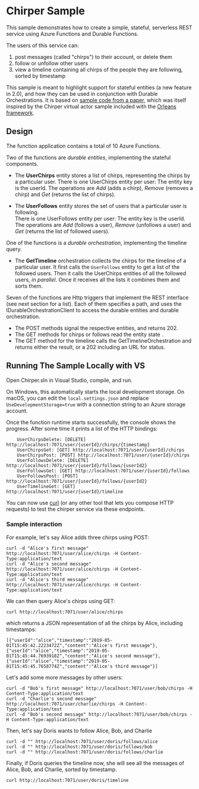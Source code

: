 ﻿# Chirper Sample

This sample demonstrates how to create a simple, stateful, serverless REST service using 
Azure Functions and Durable Functions. 

The users of this service can: 

1. post messages (called "chirps") to their account, or delete them
2. follow or unfollow other users
3. view a timeline containing all chirps of the people they are following, sorted by timestamp

This sample is meant to highlight support for stateful entities (a new feature in 2.0), and how they 
can be used in conjunction with Durable Orchestrations. It is based on
[sample code from a paper](https://www.microsoft.com/en-us/research/publication/reactive-caching-for-composed-services/), 
which was itself inspired by the Chirper virtual actor sample included with the 
[Orleans framework](https://github.com/dotnet/orleans).


## Design

The function application contains a total of 10 Azure Functions.

Two of the functions are *durable entities*, implementing the stateful components.

  - The **UserChirps** entity stores a list of chirps, representing the chirps by a particular user. 
    There is one UserChirps entity per user: The entity key is the userId. The operations are *Add* (adds a chirp), 
    *Remove* (removes a chirp) and *Get* (returns the list of chirps).

  - The **UserFollows** entity stores the set of users that a particular user is following.  
    There is one UserFollows entity per user: The entity key is the userId. The operations are *Add* (follows a user), 
    *Remove* (unfollows a user) and *Get* (returns the list of followed users).

One of the functions is a *durable orchestration*, implementing the timeline query.

  - The **GetTimeline** orchestration collects the chirps for the timeline of a particular user. 
    It first calls the `UserFollows` entity to get a list of the followed users. Then it calls the UserChirps
    entities of all the followed users, *in parallel*. Once it receives all the lists
    it combines them and sorts them.

Seven of the functions are Http triggers that implement the REST interface (see next section for a list). Each of them specifies a path, and uses
the IDurableOrchestrationClient to access the durable entities and durable orchestration. 

  - The POST methods signal the respective entities, and returns 202.
  - The GET methods for chirps or follows read the entity state .
  - The GET method for the timeline calls the GetTimelineOrchestration and returns either the result, 
    or a 202 including an URL for status.


## Running The Sample Locally with VS

Open Chirper.sln in Visual Studio, compile, and run. 

On Windows, this automatically starts the local development storage. 
On macOS, you can edit the `local.settings.json` and replace `UseDevelopmentStorage=true` with a connection string to an Azure storage account.

Once the function runtime starts successfully, the console shows the progress. 
After some time it prints a list of the HTTP bindings:

        UserChirpsDelete: [DELETE] http://localhost:7071/user/{userId}/chirps/{timestamp}
        UserChirpsGet: [GET] http://localhost:7071/user/{userId}/chirps
        UserChirpsPost: [POST] http://localhost:7071/user/{userId}/chirps
        UserFollowsDelete: [DELETE] http://localhost:7071/user/{userId}/follows/{userId2}
        UserFollowsGet: [GET] http://localhost:7071/user/{userId}/follows
        UserFollowsPost: [POST] http://localhost:7071/user/{userId}/follows/{userId2}
        UserTimelineGet: [GET] http://localhost:7071/user/{userId}/timeline


You can now use [curl](https://github.com/curl/curl) (or any other tool that lets you compose HTTP requests) 
to test the chirper service via these endpoints. 

### Sample interaction

For example, let's say Alice adds three chirps using POST:

    curl -d "Alice's first message" http://localhost:7071/user/alice/chirps -H Content-Type:application/text
    curl -d "Alice's second message" http://localhost:7071/user/alice/chirps -H Content-Type:application/text
    curl -d "Alice's third message" http://localhost:7071/user/alice/chirps -H Content-Type:application/text

We can then query Alice's chirps using GET:

    curl http://localhost:7071/user/alice/chirps

which returns a JSON representation of all the chirps by Alice, including timestamps:

    [{"userId":"alice","timestamp":"2019-05-01T15:45:42.2223472Z","content":"Alice's first message"},{"userId":"alice","timestamp":"2019-05-01T15:45:44.7693918Z","content":"Alice's second message"},{"userId":"alice","timestamp":"2019-05-01T15:45:45.7658774Z","content":"Alice's third message"}]

Let's add some more messages by other users:

    curl -d "Bob's first message" http://localhost:7071/user/bob/chirps -H Content-Type:application/text
    curl -d "Charlie's second message" http://localhost:7071/user/charlie/chirps -H Content-Type:application/text
    curl -d "Bob's second message" http://localhost:7071/user/bob/chirps -H Content-Type:application/text

Then, let's say Doris wants to follow Alice, Bob, and Charlie

    curl -d "" http://localhost:7071/user/doris/follows/alice
    curl -d "" http://localhost:7071/user/doris/follows/bob
    curl -d "" http://localhost:7071/user/doris/follows/charlie

Finally, if Doris queries the timeline now, she will see all the messages of Alice, Bob, and Charlie, sorted by timestamp.

    curl http://localhost:7071/user/doris/timeline



